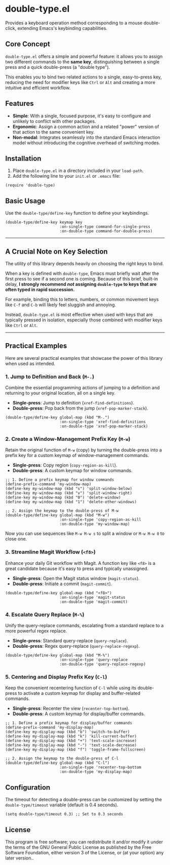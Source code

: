 # double-type.el

Provides a keyboard operation method corresponding to a mouse double-click, extending Emacs's keybinding capabilities.

## Core Concept

`double-type.el` offers a simple and powerful feature: it allows you to assign two different commands to the **same key**, distinguishing between a single press and a quick double-press (a "double type").

This enables you to bind two related actions to a single, easy-to-press key, reducing the need for modifier keys like `Ctrl` or `Alt` and creating a more intuitive and efficient workflow.

## Features

- **Simple**: With a single, focused purpose, it's easy to configure and unlikely to conflict with other packages.
- **Ergonomic**: Assign a common action and a related "power" version of that action to the same convenient key.
- **Non-modal**: Integrates seamlessly into the standard Emacs interaction model without introducing the cognitive overhead of switching modes.

## Installation

1.  Place `double-type.el` in a directory included in your `load-path`.
2.  Add the following line to your `init.el` or `.emacs` file:

```emacs-lisp
(require 'double-type)
```

## Basic Usage

Use the `double-type/define-key` function to define your keybindings.

```emacs-lisp
(double-type/define-key keymap key
                        :on-single-type command-for-single-press
                        :on-double-type command-for-double-press)
```

---

## A Crucial Note on Key Selection

The utility of this library depends heavily on choosing the right keys to bind.

When a key is defined with `double-type`, Emacs must briefly wait after the first press to see if a second one is coming. Because of this brief, built-in delay, **I strongly recommend *not* assigning `double-type` to keys that are often typed in rapid succession.**

For example, binding this to letters, numbers, or common movement keys like `C-f` and `C-b` will likely feel sluggish and annoying.

Instead, `double-type.el` is most effective when used with keys that are typically pressed in isolation, especially those combined with modifier keys like `Ctrl` or `Alt`.

---

## Practical Examples

Here are several practical examples that showcase the power of this library when used as intended.

### 1. Jump to Definition and Back (`M-.`)

Combine the essential programming actions of jumping to a definition and returning to your original location, all on a single key.

- **Single-press**: Jump to definition (`xref-find-definitions`).
- **Double-press**: Pop back from the jump (`xref-pop-marker-stack`).

```emacs-lisp
(double-type/define-key global-map (kbd "M-.")
                        :on-single-type 'xref-find-definitions
                        :on-double-type 'xref-pop-marker-stack)
```

### 2. Create a Window-Management Prefix Key (`M-w`)

Retain the original function of `M-w` (copy) by turning the double-press into a prefix key for a custom keymap of window-management commands.

- **Single-press**: Copy region (`copy-region-as-kill`).
- **Double-press**: A custom keymap for window commands.

```emacs-lisp
;; 1. Define a prefix keymap for window commands
(define-prefix-command 'my-window-map)
(define-key my-window-map (kbd "s") 'split-window-below)
(define-key my-window-map (kbd "v") 'split-window-right)
(define-key my-window-map (kbd "0") 'delete-window)
(define-key my-window-map (kbd "1") 'delete-other-windows)

;; 2. Assign the keymap to the double-press of M-w
(double-type/define-key global-map (kbd "M-w")
                        :on-single-type 'copy-region-as-kill
                        :on-double-type 'my-window-map)
```
Now you can use sequences like `M-w M-w s` to split a window or `M-w M-w 0` to close one.

### 3. Streamline Magit Workflow (`<f8>`)

Enhance your daily Git workflow with Magit. A function key like `<f8>` is a great candidate because it's easy to press and typically unassigned.

- **Single-press**: Open the Magit status window (`magit-status`).
- **Double-press**: Initiate a commit (`magit-commit`).

```emacs-lisp
(double-type/define-key global-map (kbd "<f8>")
                        :on-single-type 'magit-status
                        :on-double-type 'magit-commit)
```

### 4. Escalate Query Replace (`M-%`)

Unify the query-replace commands, escalating from a standard replace to a more powerful regex replace.

- **Single-press**: Standard query-replace (`query-replace`).
- **Double-press**: Regex query-replace (`query-replace-regexp`).

```emacs-lisp
(double-type/define-key global-map (kbd "M-%")
                        :on-single-type 'query-replace
                        :on-double-type 'query-replace-regexp)
```

### 5. Centering and Display Prefix Key (`C-l`)

Keep the convenient recentering function of `C-l` while using its double-press to activate a custom keymap for display and buffer-related commands.

- **Single-press**: Recenter the view (`recenter-top-bottom`).
- **Double-press**: A custom keymap for display/buffer commands.

```emacs-lisp
;; 1. Define a prefix keymap for display/buffer commands
(define-prefix-command 'my-display-map)
(define-key my-display-map (kbd "b") 'switch-to-buffer)
(define-key my-display-map (kbd "k") 'kill-current-buffer)
(define-key my-display-map (kbd "+") 'text-scale-increase)
(define-key my-display-map (kbd "-") 'text-scale-decrease)
(define-key my-display-map (kbd "f") 'toggle-frame-fullscreen)

;; 2. Assign the keymap to the double-press of C-l
(double-type/define-key global-map (kbd "C-l")
                        :on-single-type 'recenter-top-bottom
                        :on-double-type 'my-display-map)
```

## Configuration

The timeout for detecting a double-press can be customized by setting the `double-type/timeout` variable (default is 0.4 seconds).

```emacs-lisp
(setq double-type/timeout 0.3) ;; Set to 0.3 seconds
```

## License

This program is free software; you can redistribute it and/or modify it under the terms of the GNU General Public License as published by the Free Software Foundation, either version 3 of the License, or (at your option) any later version..